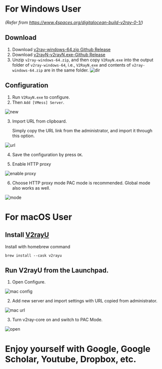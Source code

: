 # For Windows User
*(Refer from https://www.4spaces.org/digitalocean-build-v2ray-0-1/)*
## Download
1. Download [v2ray-windows-64.zip Github Release](https://github.com/v2ray/v2ray-core/releases/tag/v4.20.0)
2. Download [v2rayN-v2rayN.exe-Github Release](https://github.com/2dust/v2rayN/releases/tag/3.1)
3. Unzip `v2ray-windows-64.zip`, and then copy `V2RayN.exe` into the output folder of `v2ray-windows-64`, i.e., `V2RayN.exe` and contents of `v2ray-windows-64.zip` are in the same folder.
![dir](vmess-windows-client-dir.jpg)

## Configuration
1. Run `V2RayN.exe` to configure.
2. Then `Add [VMess] Server`. 

![new](new-vmess-config.jpg)

3. Import URL from clipboard.

	Simply copy the URL link from the administrator, and import it through this option.

![url](import-url.jpg)

4. Save the configuration by press `OK`.

5. Enable HTTP proxy

![enable proxy](enable.jpg)

6. Choose HTTP proxy mode
	PAC mode is recommended. Global mode also works as well.

![mode](mode.jpg)

# For macOS User

## Install [V2rayU](https://github.com/yanue/V2rayU)
Install with homebrew command
```shell
brew install --cask v2rayu
```
## Run V2rayU from the Launchpad.

1. Open Configure.

![mac config](v2rayu.jpg)

2. Add new server and import settings with URL copied from administrator. 

![mac url](mac-import.jpg)

3. Turn v2ray-core on and switch to PAC Mode.

![open](open.jpg)

# Enjoy yourself with Google, Google Scholar, Youtube, Dropbox, etc.
